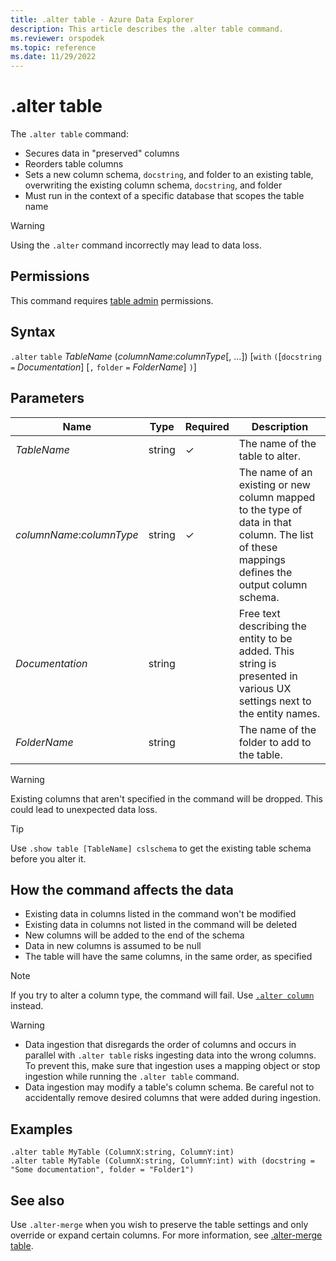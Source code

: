 ```yaml
---
title: .alter table - Azure Data Explorer
description: This article describes the .alter table command.
ms.reviewer: orspodek
ms.topic: reference
ms.date: 11/29/2022
---
```

# .alter table

The `.alter table` command:

* Secures data in "preserved" columns
* Reorders table columns
* Sets a new column schema, `docstring`, and folder to an existing table, overwriting the existing column schema, `docstring`, and folder
* Must run in the context of a specific database that scopes the table name

> [!WARNING]
> Using the `.alter` command incorrectly may lead to data loss.

## Permissions

This command requires [table admin](access-control/role-based-authorization.md) permissions.

## Syntax

`.alter` `table` *TableName* (*columnName*:*columnType*[, ...])  [`with` `(`[`docstring` `=` *Documentation*] [`,` `folder` `=` *FolderName*] `)`]

## Parameters

| Name | Type | Required | Description |
|--|--|--|--|
| *TableName* | string | &check; | The name of the table to alter. |
| *columnName*:*columnType* | string | &check; | The name of an existing or new column mapped to the type of data in that column. The list of these mappings defines the output column schema.|
| *Documentation* | string | | Free text describing the entity to be added. This string is presented in various UX settings next to the entity names. |
| *FolderName* | string | | The name of the folder to add to the table. |

> [!WARNING]
> Existing columns that aren't specified in the command will be dropped. This could lead to unexpected data loss.

> [!TIP]
> Use `.show table [TableName] cslschema` to get the existing table schema before you alter it.

## How the command affects the data

* Existing data in columns listed in the command won't be modified
* Existing data in columns not listed in the command will be deleted
* New columns will be added to the end of the schema
* Data in new columns is assumed to be null
* The table will have the same columns, in the same order, as specified

> [!NOTE]
> If you try to alter a column type, the command will fail. Use [`.alter column`](alter-column.md) instead.

> [!WARNING]
>
> * Data ingestion that disregards the order of columns and occurs in parallel with `.alter table` risks ingesting data into the wrong columns. To prevent this, make sure that ingestion uses a mapping object or stop ingestion while running the `.alter table` command.
> * Data ingestion may modify a table's column schema. Be careful not to accidentally remove desired columns that were added during ingestion.

## Examples

```kusto
.alter table MyTable (ColumnX:string, ColumnY:int) 
.alter table MyTable (ColumnX:string, ColumnY:int) with (docstring = "Some documentation", folder = "Folder1")
```

## See also

Use `.alter-merge` when you wish to preserve the table settings and only override or expand certain columns. For more information, see [.alter-merge table](../management/alter-merge-table-command.md).
